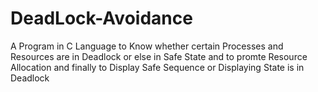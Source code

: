 # DeadLock-Avoidance
A Program in C Language to Know whether certain Processes and Resources are in Deadlock or else in Safe State and to promte Resource Allocation and finally to Display Safe Sequence or Displaying State is in Deadlock
